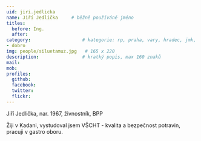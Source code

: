 ```yaml
---
uid: jiri.jedlicka
name: Jiří Jedlička  	# běžně používáné jméno
titles:
  before: Ing.
  after:
category:                 	# kategorie: rp, praha, vary, hradec, jmk, senat
- dobro
img: people/siluetamuz.jpg   # 165 x 220
description:            	# kratký popis, max 160 znaků
mail: 
mob:	
profiles:
  github:
  facebook: 
  twitter: 
  flickr:
---
```


Jiří Jedlička, nar. 1967, živnostník, BPP 

Žiji v Kadani, vystudoval jsem VŠCHT - kvalita a bezpečnost potravin, pracuji v gastro oboru. 
